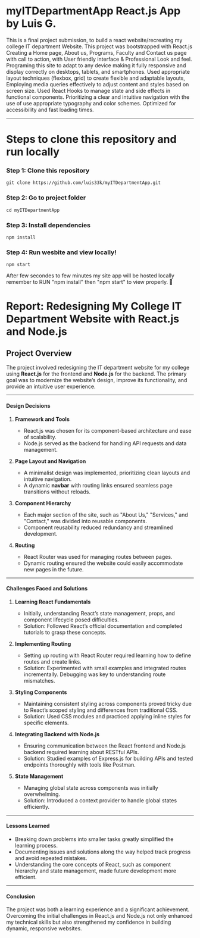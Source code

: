 # myITDepartmentApp React.js App by Luis G.

This is a final project submission, 
to build a react website/recreating my college IT department Website. This project was bootstrapped with React.js
Creating a Home page, About us, Programs, Faculty and Contact us page with call to action, with User friendly interface & Professional 
Look and feel. Programing this site to adapt to any device making it fully responsive and display correctly on desktops, tablets, and smartphones. 
Used appropriate layout techniques (flexbox, grid) to create flexible and adaptable layouts, Employing media queries effectively to adjust content and styles based on screen size.
Used React Hooks to manage state and side effects in functional components. Prioritizing a clear and intuitive navigation with the use of use appropriate typography and color schemes.
Optimized for accessibility and fast loading times.

---

# Steps to clone this repository and run locally


### Step 1: Clone this repository

```
git clone https://github.com/luis33k/myITDepartmentApp.git
```
### Step 2: Go to project folder

```
cd myITDepartmentApp
```

### Step 3: Install dependencies

```
npm install
```

### Step 4: Run wesbite and view locally!

```
npm start
```

After few secondes to few minutes my site app will be hosted locally remember to RUN "npm install" then "npm start" to view properly. 🚀

# Report: Redesigning My College IT Department Website with React.js and Node.js

## Project Overview
The project involved redesigning the IT department website for my college using **React.js** for the frontend and **Node.js** for the backend. The primary goal was to modernize the website’s design, improve its functionality, and provide an intuitive user experience.

---

#### Design Decisions

1. **Framework and Tools**  
   - React.js was chosen for its component-based architecture and ease of scalability.  
   - Node.js served as the backend for handling API requests and data management.

2. **Page Layout and Navigation**  
   - A minimalist design was implemented, prioritizing clean layouts and intuitive navigation.  
   - A dynamic **navbar** with routing links ensured seamless page transitions without reloads.

3. **Component Hierarchy**  
   - Each major section of the site, such as "About Us," "Services," and "Contact," was divided into reusable components.  
   - Component reusability reduced redundancy and streamlined development.

4. **Routing**  
   - React Router was used for managing routes between pages.  
   - Dynamic routing ensured the website could easily accommodate new pages in the future.

---

#### Challenges Faced and Solutions

1. **Learning React Fundamentals**  
   - Initially, understanding React’s state management, props, and component lifecycle posed difficulties.  
   - Solution: Followed React’s official documentation and completed tutorials to grasp these concepts.

2. **Implementing Routing**  
   - Setting up routing with React Router required learning how to define routes and create links.  
   - Solution: Experimented with small examples and integrated routes incrementally. Debugging was key to understanding route mismatches.

3. **Styling Components**  
   - Maintaining consistent styling across components proved tricky due to React’s scoped styling and differences from traditional CSS.  
   - Solution: Used CSS modules and practiced applying inline styles for specific elements.  

4. **Integrating Backend with Node.js**  
   - Ensuring communication between the React frontend and Node.js backend required learning about RESTful APIs.  
   - Solution: Studied examples of Express.js for building APIs and tested endpoints thoroughly with tools like Postman.

5. **State Management**  
   - Managing global state across components was initially overwhelming.  
   - Solution: Introduced a context provider to handle global states efficiently.

---

#### Lessons Learned
- Breaking down problems into smaller tasks greatly simplified the learning process.  
- Documenting issues and solutions along the way helped track progress and avoid repeated mistakes.  
- Understanding the core concepts of React, such as component hierarchy and state management, made future development more efficient.

---

#### Conclusion
The project was both a learning experience and a significant achievement. Overcoming the initial challenges in React.js and Node.js not only enhanced my technical skills but also strengthened my confidence in building dynamic, responsive websites.
